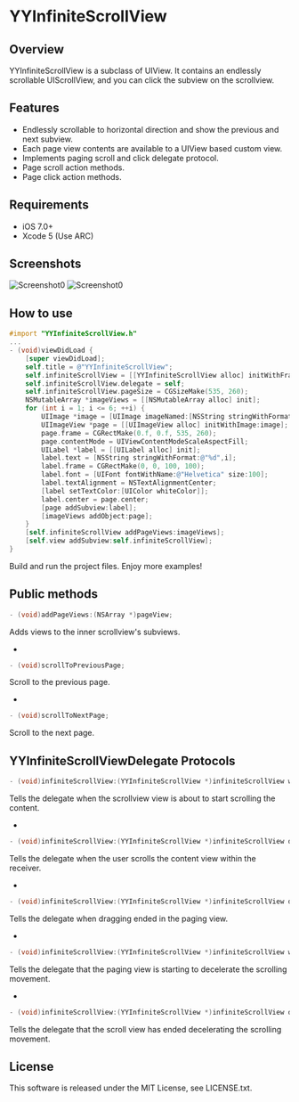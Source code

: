 YYInfiniteScrollView
=====================

Overview
--------
YYInfiniteScrollView is a subclass of UIView. It contains an endlessly scrollable UIScrollView, and you can click the subview on the scrollview.


Features
--------
- Endlessly scrollable to horizontal direction and show the previous and next subview.
- Each page view contents are available to a UIView based custom view.
- Implements paging scroll and click delegate protocol.
- Page scroll action methods.
- Page click action methods.
 

Requirements
------------
- iOS 7.0+
- Xcode 5 (Use ARC)

Screenshots
-----------
![Screenshot0](https://github.com/various/YYInfiniteScrollView/blob/master/sample1.png)
![Screenshot0](https://github.com/various/YYInfiniteScrollView/blob/master/sample2.png)


How to use
----------

```Objective-C
#import "YYInfiniteScrollView.h"
...
- (void)viewDidLoad {
    [super viewDidLoad];
    self.title = @"YYInfiniteScrollView";
    self.infiniteScrollView = [[YYInfiniteScrollView alloc] initWithFrame:CGRectMake(0, 0, [UIScreen mainScreen].bounds.size.width, 260) contentSpacing:10];
    self.infiniteScrollView.delegate = self;
    self.infiniteScrollView.pageSize = CGSizeMake(535, 260);
    NSMutableArray *imageViews = [[NSMutableArray alloc] init];
    for (int i = 1; i <= 6; ++i) {
        UIImage *image = [UIImage imageNamed:[NSString stringWithFormat:@"page%d.jpg", i]];
        UIImageView *page = [[UIImageView alloc] initWithImage:image];
        page.frame = CGRectMake(0.f, 0.f, 535, 260);
        page.contentMode = UIViewContentModeScaleAspectFill;
        UILabel *label = [[UILabel alloc] init];
        label.text = [NSString stringWithFormat:@"%d",i];
        label.frame = CGRectMake(0, 0, 100, 100);
        label.font = [UIFont fontWithName:@"Helvetica" size:100];
        label.textAlignment = NSTextAlignmentCenter;
        [label setTextColor:[UIColor whiteColor]];
        label.center = page.center;
        [page addSubview:label];
        [imageViews addObject:page];
    }
    [self.infiniteScrollView addPageViews:imageViews];
    [self.view addSubview:self.infiniteScrollView];
}
```

Build and run the project files. Enjoy more examples!

Public methods
--------

```Objective-C
- (void)addPageViews:(NSArray *)pageView;
```
Adds views to the inner scrollview's subviews.

-

```Objective-C
- (void)scrollToPreviousPage;
```
Scroll to the previous page.

-

```Objective-C
- (void)scrollToNextPage;
```
Scroll to the next page.



YYInfiniteScrollViewDelegate Protocols
-

```Objective-C
- (void)infiniteScrollView:(YYInfiniteScrollView *)infiniteScrollView willBeginDragging:(UIScrollView *)scrollView;
```
Tells the delegate when the scrollview view is about to start scrolling the content.

-

```Objective-C
- (void)infiniteScrollView:(YYInfiniteScrollView *)infiniteScrollView didScroll:(UIScrollView *)scrollView;
```
Tells the delegate when the user scrolls the content view within the receiver.

-

```Objective-C
- (void)infiniteScrollView:(YYInfiniteScrollView *)infiniteScrollView didEndDragging:(UIScrollView *)scrollView;
```
Tells the delegate when dragging ended in the paging view.


-

```Objective-C
- (void)infiniteScrollView:(YYInfiniteScrollView *)infiniteScrollView willBeginDecelerating:(UIScrollView *)scrollView;
```

Tells the delegate that the paging view is starting to decelerate the scrolling movement.

-

```Objective-C
- (void)infiniteScrollView:(YYInfiniteScrollView *)infiniteScrollView didEndDecelerating:(UIScrollView *)scrollView ;
```
Tells the delegate that the scroll view has ended decelerating the scrolling movement.



License
-------
This software is released under the MIT License, see LICENSE.txt.

